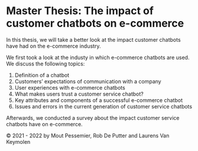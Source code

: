 # Master Thesis: The impact of customer chatbots on e-commerce

In this thesis, we will take a better look at the impact customer chatbots have had on the e-commerce industry.

We first took a look at the industy in which e-commerce chatbots are used. We discuss the following topics:

1. Definition of a chatbot
2. Customers’ expectations of communication with a company
3. User experiences with e-commerce chatbots
4. What makes users trust a customer service chatbot?
5. Key attributes and components of a successful e-commerce chatbot
6. Issues and errors in the current generation of customer service chatbots



Afterwards, we conducted a survey about the impact customer service chatbots have on e-commerce.

&copy; 2021 - 2022 by Mout Pessemier, Rob De Putter and Laurens Van Keymolen
